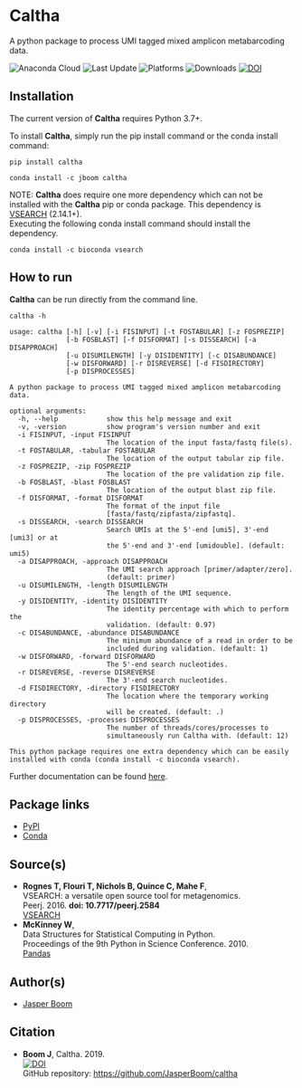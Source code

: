 # Caltha
A python package to process UMI tagged mixed amplicon metabarcoding data.

![Anaconda Cloud](https://anaconda.org/jboom/caltha/badges/version.svg)
![Last Update](https://anaconda.org/jboom/caltha/badges/latest_release_date.svg)
![Platforms](https://anaconda.org/jboom/caltha/badges/platforms.svg)
![Downloads](https://anaconda.org/jboom/caltha/badges/downloads.svg)
[![DOI](https://zenodo.org/badge/216898964.svg)](https://zenodo.org/badge/latestdoi/216898964)

## Installation
The current version of __Caltha__ requires Python 3.7+.

To install __Caltha__, simply run the pip install command or the conda install command:
```
pip install caltha

conda install -c jboom caltha
```

NOTE: __Caltha__ does require one more dependency which can not be installed
with the __Caltha__ pip or conda package. This dependency is
[VSEARCH](https://github.com/torognes/vsearch) (2.14.1+).  
Executing the following conda install command should install the dependency.
```
conda install -c bioconda vsearch
```

## How to run
__Caltha__ can be run directly from the command line.
```
caltha -h

usage: caltha [-h] [-v] [-i FISINPUT] [-t FOSTABULAR] [-z FOSPREZIP]
              [-b FOSBLAST] [-f DISFORMAT] [-s DISSEARCH] [-a DISAPPROACH]
              [-u DISUMILENGTH] [-y DISIDENTITY] [-c DISABUNDANCE]
              [-w DISFORWARD] [-r DISREVERSE] [-d FISDIRECTORY]
              [-p DISPROCESSES]

A python package to process UMI tagged mixed amplicon metabarcoding data.

optional arguments:
  -h, --help            show this help message and exit
  -v, -version          show program's version number and exit
  -i FISINPUT, -input FISINPUT
                        The location of the input fasta/fastq file(s).
  -t FOSTABULAR, -tabular FOSTABULAR
                        The location of the output tabular zip file.
  -z FOSPREZIP, -zip FOSPREZIP
                        The location of the pre validation zip file.
  -b FOSBLAST, -blast FOSBLAST
                        The location of the output blast zip file.
  -f DISFORMAT, -format DISFORMAT
                        The format of the input file
                        [fasta/fastq/zipfasta/zipfastq].
  -s DISSEARCH, -search DISSEARCH
                        Search UMIs at the 5'-end [umi5], 3'-end [umi3] or at
                        the 5'-end and 3'-end [umidouble]. (default: umi5)
  -a DISAPPROACH, -approach DISAPPROACH
                        The UMI search approach [primer/adapter/zero].
                        (default: primer)
  -u DISUMILENGTH, -length DISUMILENGTH
                        The length of the UMI sequence.
  -y DISIDENTITY, -identity DISIDENTITY
                        The identity percentage with which to perform the
                        validation. (default: 0.97)
  -c DISABUNDANCE, -abundance DISABUNDANCE
                        The minimum abundance of a read in order to be
                        included during validation. (default: 1)
  -w DISFORWARD, -forward DISFORWARD
                        The 5'-end search nucleotides.
  -r DISREVERSE, -reverse DISREVERSE
                        The 3'-end search nucleotides.
  -d FISDIRECTORY, -directory FISDIRECTORY
                        The location where the temporary working directory
                        will be created. (default: .)
  -p DISPROCESSES, -processes DISPROCESSES
                        The number of threads/cores/processes to
                        simultaneously run Caltha with. (default: 12)

This python package requires one extra dependency which can be easily
installed with conda (conda install -c bioconda vsearch).
```

Further documentation can be found [here](https://jasperboom.github.io/caltha/).

## Package links
* [PyPI](https://pypi.org/project/caltha/)
* [Conda](https://anaconda.org/jboom/caltha)

## Source(s)
* __Rognes T, Flouri T, Nichols B, Quince C, Mahe F__,  
  VSEARCH: a versatile open source tool for metagenomics.  
  Peerj. 2016. __doi: 10.7717/peerj.2584__  
  [VSEARCH](https://github.com/torognes/vsearch)
* __McKinney W__,  
  Data Structures for Statistical Computing in Python.  
  Proceedings of the 9th Python in Science Conference. 2010.  
  [Pandas](https://pandas.pydata.org/)

## Author(s)
* [Jasper Boom](https://github.com/JasperBoom)

## Citation
* __Boom J__, Caltha. 2019.  
  [![DOI](https://zenodo.org/badge/216898964.svg)](https://zenodo.org/badge/latestdoi/216898964)  
  GitHub repository: https://github.com/JasperBoom/caltha

